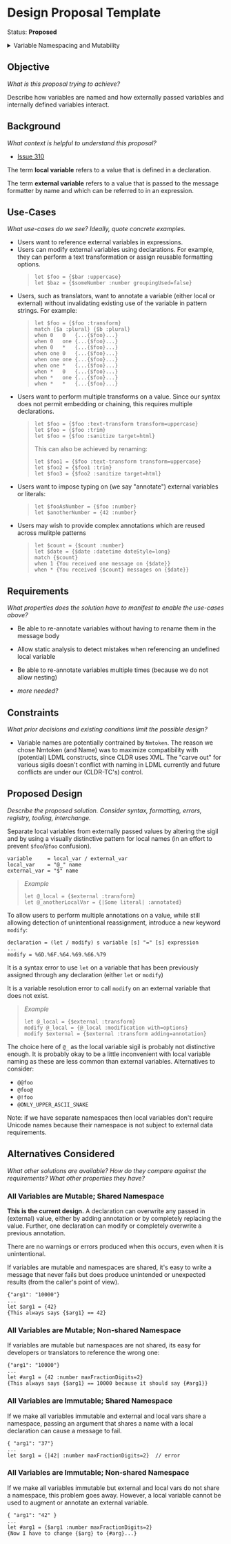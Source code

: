 # Design Proposal Template

Status: **Proposed**

<details>
	<summary>Variable Namespacing and Mutability</summary>
	<dl>
		<dt>Contributors</dt>
		<dd>@aphillips</dd>
		<dt>First proposed</dt>
		<dd>2023-09-04</dd>
		<dt>Pull Request</dt>
		<dd>#000</dd>
	</dl>
</details>

## Objective

_What is this proposal trying to achieve?_

Describe how variables are named and how externally passed variables
and internally defined variables interact.


## Background

_What context is helpful to understand this proposal?_

- [Issue 310](https://github.com/unicode-org/message-format-wg/issues/310)

The term **local variable** refers to a value that is defined in a declaration.

The term **external variable** refers to a value that is passed to the
message formatter by name and which can be referred to in an expression.

## Use-Cases

_What use-cases do we see? Ideally, quote concrete examples._

- Users want to reference external variables in expressions.
- Users can modify external variables using declarations.
  For example, they can perform a text transformation or assign reusable formatting options.
  >```
  >let $foo = {$bar :uppercase}
  >let $baz = {$someNumber :number groupingUsed=false}
- Users, such as translators, want to annotate a variable
  (either local or external) without invalidating
  existing use of the variable in pattern strings. For example:
  >```
  >let $foo = {$foo :transform}
  >match {$a :plural} {$b :plural}
  >when 0   0   {...{$foo}...}
  >when 0   one {...{$foo}...}
  >when 0   *   {...{$foo}...}
  >when one 0   {...{$foo}...}
  >when one one {...{$foo}...}
  >when one *   {...{$foo}...}
  >when *   0   {...{$foo}...}
  >when *   one {...{$foo}...}
  >when *   *   {...{$foo}...}
  >```
- Users want to perform multiple transforms on a value.
  Since our syntax does not permit embedding or chaining, this requires multiple declarations.
  >```
  >let $foo = {$foo :text-transform transform=uppercase}
  >let $foo = {$foo :trim}
  >let $foo = {$foo :sanitize target=html}
  >```
  >This can also be achieved by renaming:
  >```
  >let $foo1 = {$foo :text-transform transform=uppercase}
  >let $foo2 = {$foo1 :trim}
  >let $foo3 = {$foo2 :sanitize target=html}
  >```
- Users want to impose typing on (we say "annotate") external variables
  or literals:
  >```
  >let $fooAsNumber = {$foo :number}
  >let $anotherNumber = {42 :number}
  >```
- Users may wish to provide complex annotations which are reused across mulitple patterns
  >```
  >let $count = {$count :number}
  >let $date = {$date :datetime dateStyle=long}
  >match {$count}
  >when 1 {You received one message on {$date}}
  >when * {You received {$count} messages on {$date}}
  >```


## Requirements

_What properties does the solution have to manifest to enable the use-cases above?_

- Be able to re-annotate variables without having to rename them in the message body
- Allow static analysis to detect mistakes when referencing an undefined local variable
- Be able to re-annotate variables multiple times (because we do not allow nesting)

- _more needed?_

## Constraints

_What prior decisions and existing conditions limit the possible design?_

- Variable names are potentially contrained by `Nmtoken`.
  The reason we chose Nmtoken (and Name) was to maximize compatibility with (potential)
  LDML constructs, since CLDR uses XML.
  The "carve out" for various sigils doesn't conflict with naming in LDML currently and
  future conflicts are under our (CLDR-TC's) control.

## Proposed Design

_Describe the proposed solution. Consider syntax, formatting, errors, registry, tooling, interchange._

Separate local variables from externally passed values by altering the sigil
and by using a visually distinctive pattern for local names
(in an effort to prevent `$foo`/`@foo` confusion).

```abnf
variable     = local_var / external_var
local_var    = "@_" name
external_var = "$" name
```

> *Example*
> ```
> let @_local = {$external :transform}
> let @_anotherLocalVar = {|Some literal| :annotated}
> ```

To allow users to perform multiple annotations on a value,
while still allowing detection of unintentional reassignment,
introduce a new keyword `modify`:

```abnf
declaration = (let / modify) s variable [s] "=" [s] expression
...
modify = %6D.%6F.%64.%69.%66.%79
```

It is a syntax error to use `let` on a variable that has been previously
assigned through any declaration (either `let` or `modify`)

It is a variable resolution error to call `modify` 
on an external variable that does not exist.

> *Example*
> ```
> let @_local = {$external :transform}
> modify @_local = {@_local :modification with=options}
> modify $external = {$external :transform adding=annotation}
> ```

The choice here of `@_` as the local variable sigil is probably not distinctive enough.
It is probably okay to be a little inconvenient with local variable naming
as these are less common than external variables.
Alternatives to consider:

- `@@foo`
- `@foo@`
- `@!foo`
- `@ONLY_UPPER_ASCII_SNAKE`

Note: if we have separate namespaces then local variables don't 
require Unicode names because their namespace is not subject
to external data requirements. 

## Alternatives Considered

_What other solutions are available?_
_How do they compare against the requirements?_
_What other properties they have?_

### All Variables are Mutable; Shared Namespace

**This is the current design.** 
A declaration can overwrite any passed in (external) value, 
either by adding annotation
or by completely replacing the value.
Further, one declaration can modify or completely overwrite a previous annotation.

There are no warnings or errors produced when this occurs, even when it is unintentional.

If variables are mutable and namespaces are shared, it's easy to write a message that never 
fails but does produce unintended or unexpected results (from the caller's point of view).
```
{"arg1": "10000"}
...
let $arg1 = {42}
{This always says {$arg1} == 42}
```

### All Variables are Mutable; Non-shared Namespace
If variables are mutable but namespaces are not shared, its easy for developers or translators to reference the wrong one:
```
{"arg1": "10000"}
...
let #arg1 = {42 :number maxFractionDigits=2}
{This always says {$arg1} == 10000 because it should say {#arg1}}
```

### All Variables are Immutable; Shared Namespace

If we make all variables immutable and external and local vars share a namespace, 
passing an argument that shares a name with a local declaration can cause a message to fail.
```
{ "arg1": "37"}
...
let $arg1 = {|42| :number maxFractionDigits=2}  // error
```

### All Variables are Immutable; Non-shared Namespace
If we make all variables immutable but external and local vars do not share a namespace, 
this problem goes away. However, a local variable cannot be used to augment or annotate an external variable.
```
{ "arg1": "42" }
...
let #arg1 = {$arg1 :number maxFractionDigits=2}
{Now I have to change {$arg} to {#arg}...}
```
